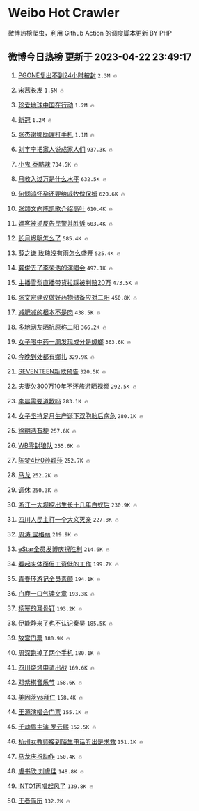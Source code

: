 # Weibo Hot Crawler 



微博热榜爬虫，利用 Github Action 的调度脚本更新 BY PHP 


## 微博今日热榜 更新于 2023-04-22 23:49:17 
1. [PGONE复出不到24小时被封](https://s.weibo.com/weibo?q=%23PGONE%E5%A4%8D%E5%87%BA%E4%B8%8D%E5%88%B024%E5%B0%8F%E6%97%B6%E8%A2%AB%E5%B0%81%23&t=31&band_rank=1&Refer=top) `2.3M 🔥` 

1. [宋茜长发](https://s.weibo.com/weibo?q=%E5%AE%8B%E8%8C%9C%E9%95%BF%E5%8F%91&t=31&band_rank=2&Refer=top) `1.5M 🔥` 

1. [珍爱地球中国在行动](https://s.weibo.com/weibo?q=%23%E7%8F%8D%E7%88%B1%E5%9C%B0%E7%90%83%E4%B8%AD%E5%9B%BD%E5%9C%A8%E8%A1%8C%E5%8A%A8%23&t=31&band_rank=3&Refer=top) `1.2M 🔥` 

1. [新冠](https://s.weibo.com/weibo?q=%E6%96%B0%E5%86%A0&t=31&band_rank=4&Refer=top) `1.2M 🔥` 

1. [张杰谢娜助理打手机](https://s.weibo.com/weibo?q=%23%E5%BC%A0%E6%9D%B0%E8%B0%A2%E5%A8%9C%E5%8A%A9%E7%90%86%E6%89%93%E6%89%8B%E6%9C%BA%23&t=31&band_rank=5&Refer=top) `1.1M 🔥` 

1. [刘宇宁把家人说成家人们](https://s.weibo.com/weibo?q=%23%E5%88%98%E5%AE%87%E5%AE%81%E6%8A%8A%E5%AE%B6%E4%BA%BA%E8%AF%B4%E6%88%90%E5%AE%B6%E4%BA%BA%E4%BB%AC%23&t=31&band_rank=6&Refer=top) `937.3K 🔥` 

1. [小鬼 泰酷辣](https://s.weibo.com/weibo?q=%E5%B0%8F%E9%AC%BC%20%E6%B3%B0%E9%85%B7%E8%BE%A3&t=31&band_rank=7&Refer=top) `734.5K 🔥` 

1. [月收入过万是什么水平](https://s.weibo.com/weibo?q=%23%E6%9C%88%E6%94%B6%E5%85%A5%E8%BF%87%E4%B8%87%E6%98%AF%E4%BB%80%E4%B9%88%E6%B0%B4%E5%B9%B3%23&t=31&band_rank=8&Refer=top) `632.5K 🔥` 

1. [何悯鸿怀孕还要给戚牧做保姆](https://s.weibo.com/weibo?q=%23%E4%BD%95%E6%82%AF%E9%B8%BF%E6%80%80%E5%AD%95%E8%BF%98%E8%A6%81%E7%BB%99%E6%88%9A%E7%89%A7%E5%81%9A%E4%BF%9D%E5%A7%86%23&t=31&band_rank=9&Refer=top) `620.6K 🔥` 

1. [张颂文向陈凯歌介绍高叶](https://s.weibo.com/weibo?q=%23%E5%BC%A0%E9%A2%82%E6%96%87%E5%90%91%E9%99%88%E5%87%AF%E6%AD%8C%E4%BB%8B%E7%BB%8D%E9%AB%98%E5%8F%B6%23&t=31&band_rank=10&Refer=top) `610.4K 🔥` 

1. [嫖客被抓反告民警并胜诉](https://s.weibo.com/weibo?q=%23%E5%AB%96%E5%AE%A2%E8%A2%AB%E6%8A%93%E5%8F%8D%E5%91%8A%E6%B0%91%E8%AD%A6%E5%B9%B6%E8%83%9C%E8%AF%89%23&t=31&band_rank=11&Refer=top) `603.4K 🔥` 

1. [长月烬明怎么了](https://s.weibo.com/weibo?q=%23%E9%95%BF%E6%9C%88%E7%83%AC%E6%98%8E%E6%80%8E%E4%B9%88%E4%BA%86%23&t=31&band_rank=12&Refer=top) `585.4K 🔥` 

1. [薛之谦 玫瑰没有雨怎么盛开](https://s.weibo.com/weibo?q=%E8%96%9B%E4%B9%8B%E8%B0%A6%20%E7%8E%AB%E7%91%B0%E6%B2%A1%E6%9C%89%E9%9B%A8%E6%80%8E%E4%B9%88%E7%9B%9B%E5%BC%80&t=31&band_rank=13&Refer=top) `525.4K 🔥` 

1. [龚俊去了李荣浩的演唱会](https://s.weibo.com/weibo?q=%23%E9%BE%9A%E4%BF%8A%E5%8E%BB%E4%BA%86%E6%9D%8E%E8%8D%A3%E6%B5%A9%E7%9A%84%E6%BC%94%E5%94%B1%E4%BC%9A%23&t=31&band_rank=14&Refer=top) `497.1K 🔥` 

1. [主播雪梨直播带货拉踩被判赔20万](https://s.weibo.com/weibo?q=%23%E4%B8%BB%E6%92%AD%E9%9B%AA%E6%A2%A8%E7%9B%B4%E6%92%AD%E5%B8%A6%E8%B4%A7%E6%8B%89%E8%B8%A9%E8%A2%AB%E5%88%A4%E8%B5%9420%E4%B8%87%23&t=31&band_rank=15&Refer=top) `473.5K 🔥` 

1. [张文宏建议做好药物储备应对二阳](https://s.weibo.com/weibo?q=%23%E5%BC%A0%E6%96%87%E5%AE%8F%E5%BB%BA%E8%AE%AE%E5%81%9A%E5%A5%BD%E8%8D%AF%E7%89%A9%E5%82%A8%E5%A4%87%E5%BA%94%E5%AF%B9%E4%BA%8C%E9%98%B3%23&t=31&band_rank=16&Refer=top) `450.8K 🔥` 

1. [减肥减的根本不是肉](https://s.weibo.com/weibo?q=%23%E5%87%8F%E8%82%A5%E5%87%8F%E7%9A%84%E6%A0%B9%E6%9C%AC%E4%B8%8D%E6%98%AF%E8%82%89%23&t=31&band_rank=17&Refer=top) `438.5K 🔥` 

1. [多地网友晒抗原称二阳](https://s.weibo.com/weibo?q=%23%E5%A4%9A%E5%9C%B0%E7%BD%91%E5%8F%8B%E6%99%92%E6%8A%97%E5%8E%9F%E7%A7%B0%E4%BA%8C%E9%98%B3%23&t=31&band_rank=18&Refer=top) `366.2K 🔥` 

1. [女子喝中药一周发现成分是蟑螂](https://s.weibo.com/weibo?q=%23%E5%A5%B3%E5%AD%90%E5%96%9D%E4%B8%AD%E8%8D%AF%E4%B8%80%E5%91%A8%E5%8F%91%E7%8E%B0%E6%88%90%E5%88%86%E6%98%AF%E8%9F%91%E8%9E%82%23&t=31&band_rank=19&Refer=top) `363.6K 🔥` 

1. [今晚到处都有娜扎](https://s.weibo.com/weibo?q=%23%E4%BB%8A%E6%99%9A%E5%88%B0%E5%A4%84%E9%83%BD%E6%9C%89%E5%A8%9C%E6%89%8E%23&t=31&band_rank=20&Refer=top) `329.9K 🔥` 

1. [SEVENTEEN新歌预告](https://s.weibo.com/weibo?q=SEVENTEEN%E6%96%B0%E6%AD%8C%E9%A2%84%E5%91%8A&t=31&band_rank=21&Refer=top) `320.5K 🔥` 

1. [夫妻欠300万10年不还旅游晒视频](https://s.weibo.com/weibo?q=%23%E5%A4%AB%E5%A6%BB%E6%AC%A0300%E4%B8%8710%E5%B9%B4%E4%B8%8D%E8%BF%98%E6%97%85%E6%B8%B8%E6%99%92%E8%A7%86%E9%A2%91%23&t=31&band_rank=22&Refer=top) `292.5K 🔥` 

1. [李晨需要道歉吗](https://s.weibo.com/weibo?q=%23%E6%9D%8E%E6%99%A8%E9%9C%80%E8%A6%81%E9%81%93%E6%AD%89%E5%90%97%23&t=31&band_rank=23&Refer=top) `283.1K 🔥` 

1. [女子坚持足月生产诞下双胞胎后病危](https://s.weibo.com/weibo?q=%23%E5%A5%B3%E5%AD%90%E5%9D%9A%E6%8C%81%E8%B6%B3%E6%9C%88%E7%94%9F%E4%BA%A7%E8%AF%9E%E4%B8%8B%E5%8F%8C%E8%83%9E%E8%83%8E%E5%90%8E%E7%97%85%E5%8D%B1%23&t=31&band_rank=24&Refer=top) `280.1K 🔥` 

1. [徐明浩有梗](https://s.weibo.com/weibo?q=%E5%BE%90%E6%98%8E%E6%B5%A9%E6%9C%89%E6%A2%97&t=31&band_rank=25&Refer=top) `257.6K 🔥` 

1. [WB零封狼队](https://s.weibo.com/weibo?q=%23WB%E9%9B%B6%E5%B0%81%E7%8B%BC%E9%98%9F%23&t=31&band_rank=26&Refer=top) `255.6K 🔥` 

1. [陈梦4比0孙颖莎](https://s.weibo.com/weibo?q=%23%E9%99%88%E6%A2%A64%E6%AF%940%E5%AD%99%E9%A2%96%E8%8E%8E%23&t=31&band_rank=27&Refer=top) `252.7K 🔥` 

1. [马龙](https://s.weibo.com/weibo?q=%E9%A9%AC%E9%BE%99&t=31&band_rank=28&Refer=top) `252.2K 🔥` 

1. [调休](https://s.weibo.com/weibo?q=%E8%B0%83%E4%BC%91&t=31&band_rank=29&Refer=top) `250.3K 🔥` 

1. [浙江一大坝挖出生长十几年白蚁后](https://s.weibo.com/weibo?q=%23%E6%B5%99%E6%B1%9F%E4%B8%80%E5%A4%A7%E5%9D%9D%E6%8C%96%E5%87%BA%E7%94%9F%E9%95%BF%E5%8D%81%E5%87%A0%E5%B9%B4%E7%99%BD%E8%9A%81%E5%90%8E%23&t=31&band_rank=30&Refer=top) `230.9K 🔥` 

1. [四川人民主打一个大义灭亲](https://s.weibo.com/weibo?q=%E5%9B%9B%E5%B7%9D%E4%BA%BA%E6%B0%91%E4%B8%BB%E6%89%93%E4%B8%80%E4%B8%AA%E5%A4%A7%E4%B9%89%E7%81%AD%E4%BA%B2&t=31&band_rank=31&Refer=top) `227.8K 🔥` 

1. [周涛 宝格丽](https://s.weibo.com/weibo?q=%E5%91%A8%E6%B6%9B%20%E5%AE%9D%E6%A0%BC%E4%B8%BD&t=31&band_rank=32&Refer=top) `219.9K 🔥` 

1. [eStar全员发博庆祝胜利](https://s.weibo.com/weibo?q=%23eStar%E5%85%A8%E5%91%98%E5%8F%91%E5%8D%9A%E5%BA%86%E7%A5%9D%E8%83%9C%E5%88%A9%23&t=31&band_rank=33&Refer=top) `214.6K 🔥` 

1. [看起来体面但工资低的工作](https://s.weibo.com/weibo?q=%23%E7%9C%8B%E8%B5%B7%E6%9D%A5%E4%BD%93%E9%9D%A2%E4%BD%86%E5%B7%A5%E8%B5%84%E4%BD%8E%E7%9A%84%E5%B7%A5%E4%BD%9C%23&t=31&band_rank=34&Refer=top) `199.7K 🔥` 

1. [青春环游记全员素颜](https://s.weibo.com/weibo?q=%23%E9%9D%92%E6%98%A5%E7%8E%AF%E6%B8%B8%E8%AE%B0%E5%85%A8%E5%91%98%E7%B4%A0%E9%A2%9C%23&t=31&band_rank=35&Refer=top) `194.1K 🔥` 

1. [白鹿一口气读文章](https://s.weibo.com/weibo?q=%23%E7%99%BD%E9%B9%BF%E4%B8%80%E5%8F%A3%E6%B0%94%E8%AF%BB%E6%96%87%E7%AB%A0%23&t=31&band_rank=36&Refer=top) `193.3K 🔥` 

1. [杨幂的耳骨钉](https://s.weibo.com/weibo?q=%23%E6%9D%A8%E5%B9%82%E7%9A%84%E8%80%B3%E9%AA%A8%E9%92%89%23&t=31&band_rank=37&Refer=top) `193.2K 🔥` 

1. [伊能静来了也不认识秦昊](https://s.weibo.com/weibo?q=%23%E4%BC%8A%E8%83%BD%E9%9D%99%E6%9D%A5%E4%BA%86%E4%B9%9F%E4%B8%8D%E8%AE%A4%E8%AF%86%E7%A7%A6%E6%98%8A%23&t=31&band_rank=38&Refer=top) `185.5K 🔥` 

1. [故宫门票](https://s.weibo.com/weibo?q=%E6%95%85%E5%AE%AB%E9%97%A8%E7%A5%A8&t=31&band_rank=39&Refer=top) `180.9K 🔥` 

1. [周深跑掉了两个手机](https://s.weibo.com/weibo?q=%23%E5%91%A8%E6%B7%B1%E8%B7%91%E6%8E%89%E4%BA%86%E4%B8%A4%E4%B8%AA%E6%89%8B%E6%9C%BA%23&t=31&band_rank=40&Refer=top) `180.1K 🔥` 

1. [四川烧烤申请出战](https://s.weibo.com/weibo?q=%23%E5%9B%9B%E5%B7%9D%E7%83%A7%E7%83%A4%E7%94%B3%E8%AF%B7%E5%87%BA%E6%88%98%23&t=31&band_rank=41&Refer=top) `169.6K 🔥` 

1. [邓紫棋音乐节](https://s.weibo.com/weibo?q=%E9%82%93%E7%B4%AB%E6%A3%8B%E9%9F%B3%E4%B9%90%E8%8A%82&t=31&band_rank=42&Refer=top) `158.6K 🔥` 

1. [美因茨vs拜仁](https://s.weibo.com/weibo?q=%23%E7%BE%8E%E5%9B%A0%E8%8C%A8vs%E6%8B%9C%E4%BB%81%23&t=31&band_rank=43&Refer=top) `158.4K 🔥` 

1. [王源演唱会门票](https://s.weibo.com/weibo?q=%E7%8E%8B%E6%BA%90%E6%BC%94%E5%94%B1%E4%BC%9A%E9%97%A8%E7%A5%A8&t=31&band_rank=44&Refer=top) `155.1K 🔥` 

1. [千劫眉主演 罗云熙](https://s.weibo.com/weibo?q=%E5%8D%83%E5%8A%AB%E7%9C%89%E4%B8%BB%E6%BC%94%20%E7%BD%97%E4%BA%91%E7%86%99&t=31&band_rank=45&Refer=top) `152.5K 🔥` 

1. [杭州女教师接到陌生电话听出是求救](https://s.weibo.com/weibo?q=%23%E6%9D%AD%E5%B7%9E%E5%A5%B3%E6%95%99%E5%B8%88%E6%8E%A5%E5%88%B0%E9%99%8C%E7%94%9F%E7%94%B5%E8%AF%9D%E5%90%AC%E5%87%BA%E6%98%AF%E6%B1%82%E6%95%91%23&t=31&band_rank=46&Refer=top) `151.1K 🔥` 

1. [马龙庆祝动作](https://s.weibo.com/weibo?q=%E9%A9%AC%E9%BE%99%E5%BA%86%E7%A5%9D%E5%8A%A8%E4%BD%9C&t=31&band_rank=47&Refer=top) `150.4K 🔥` 

1. [虞书欣 刘虞佳](https://s.weibo.com/weibo?q=%E8%99%9E%E4%B9%A6%E6%AC%A3%20%E5%88%98%E8%99%9E%E4%BD%B3&t=31&band_rank=48&Refer=top) `148.8K 🔥` 

1. [INTO1再唱起风了](https://s.weibo.com/weibo?q=%23INTO1%E5%86%8D%E5%94%B1%E8%B5%B7%E9%A3%8E%E4%BA%86%23&t=31&band_rank=49&Refer=top) `139.8K 🔥` 

1. [王者简历](https://s.weibo.com/weibo?q=%23%E7%8E%8B%E8%80%85%E7%AE%80%E5%8E%86%23&t=31&band_rank=50&Refer=top) `132.2K 🔥` 

